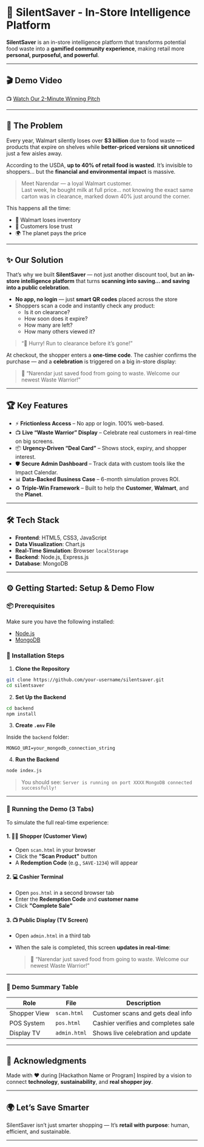 # 🚀 SilentSaver - In-Store Intelligence Platform

**SilentSaver** is an in-store intelligence platform that transforms potential food waste into a **gamified community experience**, making retail more **personal, purposeful, and powerful**.

---

## 🎬 Demo Video

📺 [Watch Our 2-Minute Winning Pitch](https://youtu.be/67wr6aVcsEM?si=JZLbXnK-ORrL6Svh)


---

## 🎯 The Problem

Every year, Walmart silently loses over **$3 billion** due to food waste — products that expire on shelves while **better-priced versions sit unnoticed** just a few aisles away.

According to the USDA, **up to 40% of retail food is wasted**. It’s invisible to shoppers… but the **financial and environmental impact** is massive.

> Meet Narendar — a loyal Walmart customer.  
> Last week, he bought milk at full price… not knowing the exact same carton was in clearance, marked down 40% just around the corner.

This happens all the time:
- 🏬 Walmart loses inventory  
- 🛒 Customers lose trust  
- 🌍 The planet pays the price

---

## ✨ Our Solution

That’s why we built **SilentSaver** — not just another discount tool, but an **in-store intelligence platform** that turns **scanning into saving… and saving into a public celebration**.

- **No app, no login** — just **smart QR codes** placed across the store
- Shoppers scan a code and instantly check any product:
  - Is it on clearance?
  - How soon does it expire?
  - How many are left?
  - How many others viewed it?

> “🏃 Hurry! Run to clearance before it’s gone!”

At checkout, the shopper enters a **one-time code**. The cashier confirms the purchase — and a **celebration** is triggered on a big in-store display:

> 📰 “Narendar just saved food from going to waste. Welcome our newest Waste Warrior!”

---

## 🏆 Key Features

- ⚡ **Frictionless Access** – No app or login. 100% web-based.
- 📺 **Live “Waste Warrior” Display** – Celebrate real customers in real-time on big screens.
- 📦 **Urgency-Driven “Deal Card”** – Shows stock, expiry, and shopper interest.
- 🛡️ **Secure Admin Dashboard** – Track data with custom tools like the Impact Calendar.
- 📊 **Data-Backed Business Case** – 6-month simulation proves ROI.
- ♻️ **Triple-Win Framework** – Built to help the **Customer**, **Walmart**, and the **Planet**.

---

## 🛠️ Tech Stack

- **Frontend**: HTML5, CSS3, JavaScript  
- **Data Visualization**: Chart.js  
- **Real-Time Simulation**: Browser `localStorage`  
- **Backend**: Node.js, Express.js  
- **Database**: MongoDB  

---

## ⚙️ Getting Started: Setup & Demo Flow

### 📦 Prerequisites

Make sure you have the following installed:

- [Node.js](https://nodejs.org/)
- [MongoDB](https://www.mongodb.com/try/download/community)

### 🔧 Installation Steps

1. **Clone the Repository**

```bash
git clone https://github.com/your-username/silentsaver.git
cd silentsaver
````

2. **Set Up the Backend**

```bash
cd backend
npm install
```

3. **Create `.env` File**

Inside the `backend` folder:

```
MONGO_URI=your_mongodb_connection_string
```

4. **Run the Backend**

```bash
node index.js
```

> You should see:
> `Server is running on port XXXX`
> `MongoDB connected successfully!`

---

### 🧪 Running the Demo (3 Tabs)

To simulate the full real-time experience:

#### 1. 🧍‍♂️ Shopper (Customer View)

* Open `scan.html` in your browser
* Click the **"Scan Product"** button
* A **Redemption Code** (e.g., `SAVE-1234`) will appear

#### 2. 💻 Cashier Terminal

* Open `pos.html` in a second browser tab
* Enter the **Redemption Code** and **customer name**
* Click **"Complete Sale"**

#### 3. 📺 Public Display (TV Screen)

* Open `admin.html` in a third tab
* When the sale is completed, this screen **updates in real-time**:

  > 📰 “Narendar just saved food from going to waste. Welcome our newest Waste Warrior!”

---

### 🧩 Demo Summary Table

| Role         | File         | Description                         |
| ------------ | ------------ | ----------------------------------- |
| Shopper View | `scan.html`  | Customer scans and gets deal info   |
| POS System   | `pos.html`   | Cashier verifies and completes sale |
| Display TV   | `admin.html` | Shows live celebration and update   |

---

## 🙌 Acknowledgments

Made with ❤️ during \[Hackathon Name or Program]
Inspired by a vision to connect **technology**, **sustainability**, and **real shopper joy**.

---

## 🌍 Let’s Save Smarter

SilentSaver isn’t just smarter shopping —
It’s **retail with purpose**: human, efficient, and sustainable.

---
